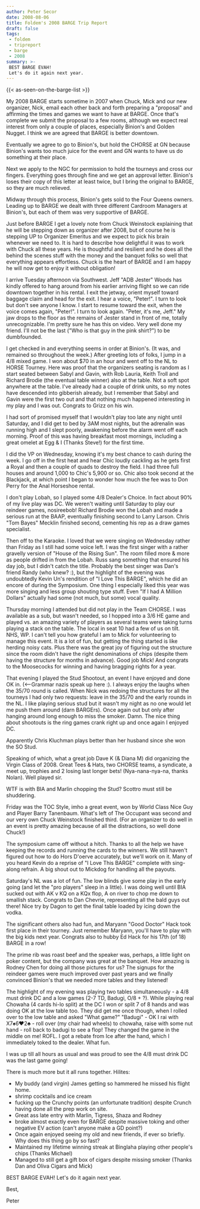 ```yaml
---
author: Peter Secor
date: 2008-08-06
title: Foldem's 2008 BARGE Trip Report
draft: false
tags:
 - foldem
 - tripreport
 - barge
 - 2008
summary: >-
 BEST BARGE EVAH!
 Let's do it again next year.
---
```

{{< as-seen-on-the-barge-list >}}

My 2008 BARGE starts sometime in 2007 when Chuck, Mick and our new
organizer, Nick, email each other back and forth preparing a
"proposal" and affirming the times and games we want to have at BARGE.
Once that's complete we submit the proposal to a few rooms, although
we expect real interest from only a couple of places, especially
Binion's and Golden Nugget.  I think we are agreed that BARGE is
better downtown.

Eventually we agree to go to Binion's, but hold the CHORSE at GN
because Binion's wants too much juice for the event and GN wants to
have us do something at their place.

Next we apply to the NGC for permission to hold the tourneys and cross
our fingers.  Everything goes through fine and we get an approval
letter.  Binion's loses their copy of this letter at least twice, but
I bring the original to BARGE, so they are much relieved.

Midway through this process, Binion's gets sold to the Four Queens
owners.  Leading up to BARGE we dealt with three different Cardroom
Managers at Binion's, but each of them was very supportive of BARGE.

Just before BARGE I get a lovely note from Chuck Weinstock explaining
that he will be stepping down as organizer after 2008, but of course
he is stepping UP to Organizer Emeritus and we expect to pick his
brain whenever we need to.  It is hard to describe how delightful it
was to work with Chuck all these years.  He is thoughtful and
resilient and he does all the behind the scenes stuff with the money
and the banquet folks so well that everything appears effortless.
Chuck is the heart of BARGE and I am happy he will now get to enjoy it
without obligation!

I arrive Tuesday afternoon via Southwest.  Jeff "ADB Jester" Woods has
kindly offered to hang around from his earlier arriving flight so we
can ride downtown together in his rental.  I exit the jetway, orient
myself toward baggage claim and head for the exit.  I hear a voice,
"Peter!".  I turn to look but don't see anyone I know.  I start to
resume toward the exit, when the voice comes again, "Peter!".  I turn
to look again.  "Peter, it's me, Jeff."  My jaw drops to the floor as
the remains of Jester stand in front of me, totally unrecognizable.
I'm pretty sure he has this on video.  Very well done my friend.  I'll
not be the last ("Who is that guy in the pink shirt?") to be
dumbfounded.

I get checked in and everything seems in order at Binion's. (It was,
and remained so throughout the week.)  After greeting lots of folks, I
jump in a 4/8 mixed game.  I won about $70 in an hour and went off to
the NL to HORSE Tourney.  Here was proof that the organizers seating
is random as I start seated between Sabyl and Gavin, with Rob Lauria,
Keith Troll and Richard Brodie (the eventual table winner) also at the
table.  Not a soft spot anywhere at the table.  I've already had a
couple of drink units, so my notes have descended into gibberish
already, but I remember that Sabyl and Gavin were the first two out
and that nothing much happened interesting in my play and I was out.
Congrats to Grizz on his win.

I had sort of promised myself that I wouldn't play too late any night
until Saturday, and I did get to bed by 3AM most nights, but the
adrenalin was running high and I slept poorly, awakening before the
alarm went off each morning.  Proof of this was having breakfast most
mornings, including a great omelet at Egg & I (Thanks Steve!) for the
first time.

I did the VP on Wednesday, knowing it's my best chance to cash during
the week.  I go off in the first heat and hear Chic loudly cackling as
he gets first a Royal and then a couple of quads to destroy the field.
I had three full houses and around 1,000 to Chic's 5,900 or so.  Chic
also took second at the Blackjack, at which point I began to wonder
how much the fee was to Don Perry for the Anal Horseshoe rental.

I don't play Lobah, so I played some  4/8 Dealer's Choice. In fact
about 90% of my live play was DC.  We weren't waiting until Saturday
to play our reindeer games, nosireebob!  Richard Brodie won the Lobah
and made a serious run at the BAAP, eventually finishing second to
Larry Larson.  Chris "Tom Bayes" Mecklin finished second, cementing
his rep as a draw games specialist.

Then off to the Karaoke.  I loved that we were singing on Wednesday
rather than Friday as I still had some voice left.  I was the first
singer with a rather gravelly version of "House of the Rising Sun".
The room filled more & more as people drifted in from the Lobah.  Russ
sang something that ensured his day job, but I didn't catch the title.
Probably the best singer was Dan's friend Randy (who knew? :), but the
highlight of the evening was undoubtedly Kevin Un's rendition of "I
Love This BARGE", which he did an encore of during the Symposium.  One
thing I especially liked this year was more singing and less group
shouting type stuff.  Even "If I had A Million Dollars" actually had
some (not much, but some) vocal quality.

Thursday morning I attended but did not play in the Team CHORSE.  I
was available as a sub, but wasn't needed, so I hopped into a 3/6 HE
game and played  vs. an amazing variety of players as several teams
were taking turns playing a stack on the table.  The local in seat 10
had a few of us on tilt.  NHS, WP.  I can't tell you how grateful I am
to Mick for volunteering to manage this event.  It is a lot of fun,
but getting the thing started is like herding noisy cats.  Plus there
was the great joy of figuring out the structure since the room didn't
have the right denominations of chips (despite them having the
structure for months in advance).  Good job Mick!  And congrats to the
Moosecocks for winning and having bragging rights for a year.

That evening I played the Stud Shootout, an event I have enjoyed and
done OK in. (&lt;--Grammar nazis speak up here :).  I always enjoy the
laughs when the 35/70 round is called.  When Nick was redoing the
structures for all the tourneys I had only two requests: leave in the
35/70 and the early rounds in the NL.  I like playing serious stud but
it wasn't my night as no one would let me push them around (darn
BARGErs).  Once again out but only after hanging around long enough to
miss the smoker.  Damn.  The nice thing about shootouts is the ring
games crank right up and once again I enjoyed DC.

Apparently Chris Kluchman plays better than her husband since she won
the SO Stud.

Speaking of which, what a great job Dave K (&amp; Diana M) did organizing
the Virgin Class of 2008.  Great Tees &amp; Hats, two CHORSE teams, a
syndicate, a meet up, trophies and 2 losing last longer bets!
(Nya-nana-nya-na, thanks Nolan).  Well played sir.

WTF is with BIA and Marlin chopping the Stud?  Scottro must still be
shuddering.

Friday was the TOC Style, imho a great event, won by World Class Nice
Guy and Player Barry Tanenbaum.  What's left of The Occupant was
second and our very own Chuck Weinstock finished third.  (For an
organizer to do well in an event is pretty amazing because of all the
distractions, so well done Chuck!)

The symposium came off without a hitch.  Thanks to all the help we
have keeping the records and running the cards to the winners.  We
still haven't figured out how to do Hors D'oerve accurately, but we'll
work on it.  Many of you heard Kevin do a reprise of "I Love This
BARGE" complete with sing-along refrain.  A big shout out to Mickdog
for handling all the payouts.

Saturday's NL was a lot of fun.  The low blinds give some play in the
early going (and let the "pro players" sleep in a little).  I was
doing well until BIA sucked out with AK v KQ on a KQx flop, A on river
to chop me down to smallish stack.  Congrats to Dan Chevrie,
representing all the bald guys out there!  Nice try by Dagon to get
the final table loaded by icing down the vodka.

The significant others also had fun, and Maryann "Good Doctor" Hack
took first place in their tourney.  Just remember Maryann, you'll have
to play with the big kids next year.  Congrats also to hubby Ed Hack
for his 17th (of 18) BARGE in a row!

The prime rib was roast beef and the speaker was, perhaps, a little
light on poker content, but the company was great at the banquet.  How
amazing is Rodney Chen for doing all those pictures for us?  The
signups for the reindeer games were much improved over past years and
we finally convinced Binion's that we needed more tables and they
listened!

The highlight of my evening was playing two tables simultaneously - a
4/8 must drink DC and a low games (2-7 TD, Badugi, O/8 + ?).  While
playing real Chowaha (4 cards hi-lo split) at the DC I won or split 7
of 8 hands and was doing OK at the low table too.  They did get me
once though, when I rolled over to the low table and asked "What
game?" "Badugi" - OK I rai with X7♠6♥2♣ - roll over (my chair had
wheels) to chowaha, raise with some nut hand - roll back to badugi to
see a flop!  They changed the game in the middle on me! ROFL.  I got a
rebate from Ice after the hand, which I immediately toked to the
dealer.  What fun.

I was up till all hours as usual and was proud to see the 4/8 must
drink DC was the last game going!

There is much more but it all runs together.  Hilites:

- My buddy (and virgin) James getting so hammered he missed his flight
  home.
- shrimp cocktails and ice cream
- fucking up the Crunchy points (an unfortunate tradition) despite
  Crunch having done all the prep work on site.
- Great ass late entry with Marlin, Tigress, Shaza and Rodney
- broke almost exactly even for BARGE despite massive toking and other
  negative EV action (can't anyone make a GD point?)
- Once again enjoyed seeing my old and new friends, if ever so
  briefly.  Why does this thing go by so fast?
- Maintained my lifetime winning streak at Binglaha playing other
  people's chips (Thanks Michael)
- Managed to still get a gift box of cigars despite missing smoker
  (Thanks Dan and Oliva Cigars and Mick)

BEST BARGE EVAH!
Let's do it again next year.

Best,

Peter
